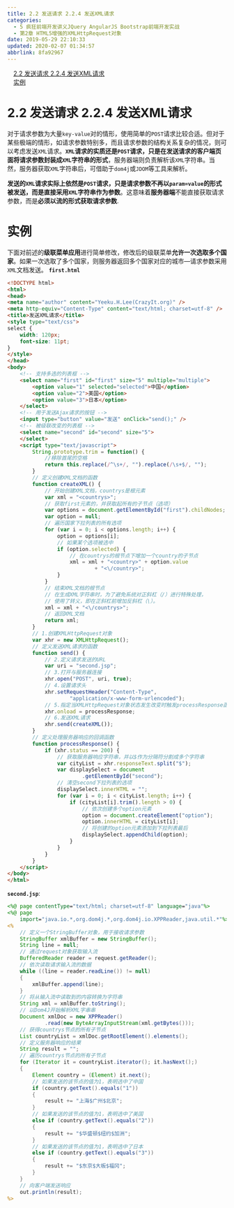 ```yaml
---
title: 2.2 发送请求 2.2.4 发送XML请求
categories: 
  - 5 疯狂前端开发讲义JQuery AngularJS Bootstrap前端开发实战
  - 第2章 HTML5增强的XMLHttpRequest对象
date: 2019-05-29 22:10:33
updated: 2020-02-07 01:34:57
abbrlink: 8fa92967
---
```

<div id='my_toc'><a href="/JavaReadingNotes/8fa92967/#2-2-发送请求-2-2-4-发送XML请求" class="header_1">2.2 发送请求 2.2.4 发送XML请求</a>&nbsp;<br><a href="/JavaReadingNotes/8fa92967/#实例" class="header_1">实例</a>&nbsp;<br></div>
<style>.header_1{margin-left: 1em;}.header_2{margin-left: 2em;}.header_3{margin-left: 3em;}.header_4{margin-left: 4em;}.header_5{margin-left: 5em;}.header_6{margin-left: 6em;}</style>
<!--more-->
<script>if (navigator.platform.search('arm')==-1){document.getElementById('my_toc').style.display = 'none';}var e,p = document.getElementsByTagName('p');while (p.length>0) {e = p[0];e.parentElement.removeChild(e);}</script>

<!--end-->
# 2.2 发送请求 2.2.4 发送XML请求 #
对于请求参数为大量`key-value`对的情形，使用简单的`POST`请求比较合适。但对于某些极端的情形，如请求参数特别多，而且请求参数的结构关系复杂的情况，则可以考虑发送`XML`请求。**`XML`请求的实质还是`POST`请求，只是在发送请求的客户端页面将请求参数封装成`XML`字符串的形式**，服务器端则负责解析该`XML`字符串。当然，服务器获取`XML`字符串后，可借助于`dom4j`或`JDOM`等工具来解析。

**发送的`XML`请求实际上依然是`POST`请求，只是请求参数不再以`param=value`的形式被发送，而是直接采用`XML`字符串作为参数**。这意味着**服务器端**不能直接获取请求参数，而是**必须以流的形式获取请求参数**.
# 实例 #
下面对前述的**级联菜单应用**进行简单修改，修改后的级联菜单**允许一次选取多个国家**。如果一次选取了多个国家，则服务器返回多个国家对应的城市—请求参数采用`XML`文档发送。
**`first.html`**
```html
<!DOCTYPE html>
<html>
<head>
<meta name="author" content="Yeeku.H.Lee(CrazyIt.org)" />
<meta http-equiv="Content-Type" content="text/html; charset=utf-8" />
<title>发送XML请求</title>
<style type="text/css">
select {
    width: 120px;
    font-size: 11pt;
}
</style>
</head>
<body>
    <!-- 支持多选的列表框 -->
    <select name="first" id="first" size="5" multiple="multiple">
        <option value="1" selected="selected">中国</option>
        <option value="2">美国</option>
        <option value="3">日本</option>
    </select>
    <!-- 用于发送Ajax请求的按钮 -->
    <input type="button" value="发送" onClick="send();" />
    <!-- 被级联改变的列表框 -->
    <select name="second" id="second" size="5">
    </select>
    <script type="text/javascript">
        String.prototype.trim = function() {
            //移除首尾的空格
            return this.replace(/^\s+/, "").replace(/\s+$/, "");
        }
        // 定义创建XML文档的函数
        function createXML() {
            // 开始创建XML文档，countrys是根元素
            var xml = "<countrys>";
            // 获取first元素的，并获取起所有的子节点（选项）
            var options = document.getElementById("first").childNodes;
            var option = null;
            // 遍历国家下拉列表的所有选项
            for (var i = 0; i < options.length; i++) {
                option = options[i];
                // 如果某个选项被选中
                if (option.selected) {
                    // 在countrys的根节点下增加一个country的子节点
                    xml = xml + "<country>" + option.value
                            + "<\/country>";
                }
            }
            // 结束XML文档的根节点
            // 在生成XML字符串时，为了避免系统对正斜杠（/）进行特殊处理，
            // 使用了转义，即在正斜杠前增加反斜杠（\）。
            xml = xml + "<\/countrys>";
            // 返回XML文档
            return xml;
        }
        // 1.创建XMLHttpRequest对象
        var xhr = new XMLHttpRequest();
        // 定义发送XML请求的函数
        function send() {
            // 2.定义请求发送的URL
            var uri = "second.jsp";
            // 3.打开与服务器连接
            xhr.open("POST", uri, true);
            // 4.设置请求头
            xhr.setRequestHeader("Content-Type",
                    "application/x-www-form-urlencoded");
            // 5.指定当XMLHttpRequest对象状态发生改变时触发processResponse函数
            xhr.onload = processResponse;
            // 6.发送XML请求
            xhr.send(createXML());
        }
        // 定义处理服务器响应的回调函数
        function processResponse() {
            if (xhr.status == 200) {
                // 获取服务器响应字符串，并以$作为分隔符分割成多个字符串
                var cityList = xhr.responseText.split("$");
                var displaySelect = document
                        .getElementById("second");
                // 清空second下拉列表的选项
                displaySelect.innerHTML = "";
                for (var i = 0; i < cityList.length; i++) {
                    if (cityList[i].trim().length > 0) {
                        // 依次创建多个option元素
                        option = document.createElement("option");
                        option.innerHTML = cityList[i];
                        // 将创建的option元素添加到下拉列表最后
                        displaySelect.appendChild(option);
                    }
                }
            }
        }
    </script>
</body>
</html>
```
**`second.jsp`**:
```jsp
<%@ page contentType="text/html; charset=utf-8" language="java"%>
<%@ page
    import="java.io.*,org.dom4j.*,org.dom4j.io.XPPReader,java.util.*"%>
<%
    // 定义一个StringBuffer对象，用于接收请求参数
    StringBuffer xmlBuffer = new StringBuffer();
    String line = null;
    // 通过request对象获取输入流
    BufferedReader reader = request.getReader();
    // 依次读取请求输入流的数据
    while ((line = reader.readLine()) != null)
    {
        xmlBuffer.append(line);
    }
    // 将从输入流中读取到的内容转换为字符串
    String xml = xmlBuffer.toString();
    // 以Dom4J开始解析XML字串串
    Document xmlDoc = new XPPReader()
            .read(new ByteArrayInputStream(xml.getBytes()));
    // 获得countrys节点的所有子节点
    List countryList = xmlDoc.getRootElement().elements();
    // 定义服务器响应的结果
    String result = "";
    // 遍历countrys节点的所有子节点
    for (Iterator it = countryList.iterator(); it.hasNext();)
    {
        Element country = (Element) it.next();
        // 如果发送的该节点的值为1，表明选中了中国
        if (country.getText().equals("1"))
        {
            result += "上海$广州$北京";
        }
        // 如果发送的该节点的值为1，表明选中了美国
        else if (country.getText().equals("2"))
        {
            result += "$华盛顿$纽约$加洲";
        }
        // 如果发送的该节点的值为1，表明选中了日本
        else if (country.getText().equals("3"))
        {
            result += "$东京$大板$福冈";
        }
    }
    // 向客户端发送响应
    out.println(result);
%>
```
